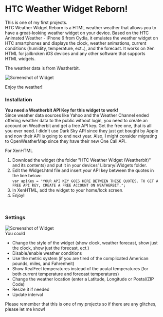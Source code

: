 # HTC Weather Widget Reborn!

This is one of my first projects. <br>
HTC Weather Widget Reborn is a HTML weather weather that allows you to have a great-looking weather widget on your device. Based on the HTC Animated Weather - iPhone 6 from Cydia, it emulates the weather widget on HTC smartphones and displays the clock, weather animations, current conditions (humidity, temperature, ect..), and the forecast. It works on Xen HTML for jailbroken iOS devices and any other software that supports HTML widgets.

The weather data is from Weatherbit.

![Screenshot of Widget](https://i.imgur.com/cUJitJv.png)

Enjoy the weather!

### Installation

**You need a Weatherbit API Key for this widget to work!** <br>
Since weather data sources like Yahoo and the Weather Channel ended offering weather data to the public without login, you need to create an account on Weatherbit and get a free API key. Get the free one, that is all you ever need. I didn't use Dark Sky API since they just got bought by Apple and now their API is going to end next year. Also, I might consider migrating to OpenWeatherMap since they have their new One Call API.

For XenHTML
1. Download the widget (the folder "HTC Weather Widget (Weatherbit)" and its contents) and put it in your devices' Library/iWidgets folder.
2. Edit the Widget.html file and insert your API key between the quotes in the line below: <br>
`var apiKey = "YOUR API KEY GOES HERE BETWEEN THESE QUOTES. TO GET A FREE API KEY, CREATE A FREE ACCOUNT ON WEATHERBIT.";`
2. In XenHTML, add the widget to your home/lock screen.
3. Enjoy!

<br>

### Settings

![Screenshot of Widget](https://i.imgur.com/4nuDywo.png)
<br>
You could
* Change the style of the widget (show clock, weather forecast, show just the clock, show just the forecast, ect.)
* Disable/enable weather conditions
* Use the metric system (if you are tired of the complicated American pounds, miles, and Fahrenheit)
* Show RealFeel temperatures instead of the acutal temperatures (for both current temperature and forecast temperatures)
* Change the weather location (enter a Latitude, Longitude or Postal/ZIP Code)
* Resize it if needed
* Update interval

Please remember that this is one of my projects so if there are any glitches, please let me know!


